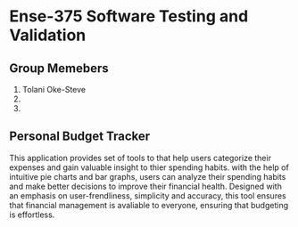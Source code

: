 # Ense-375 Software Testing and Validation 

## Group Memebers
1. Tolani Oke-Steve
2. 
3. 

## Personal Budget Tracker
This application provides set of tools to that help users categorize their expenses and gain valuable insight to thier spending habits. with the help of intuitive  pie charts and bar graphs, users can analyze their spending habits and make better decisions to improve their financial health. Designed with an emphasis on user-frendliness, simplicity and accuracy, this tool ensures that financial management is avaliable to everyone, ensuring that budgeting is effortless.
